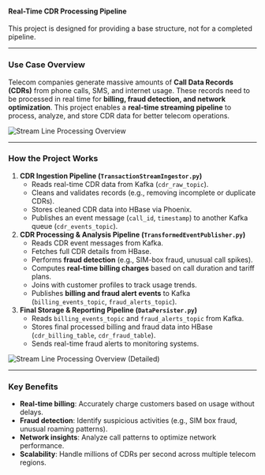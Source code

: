 #### **Real-Time CDR Processing Pipeline**

This project is designed for providing a base structure, not for a completed pipeline.

---

### **Use Case Overview**

Telecom companies generate massive amounts of **Call Data Records (CDRs)** from phone calls, SMS, and internet usage. These records need to be processed in real time for **billing, fraud detection, and network optimization**. This project enables a **real-time streaming pipeline** to process, analyze, and store CDR data for better telecom operations.

![Stream Line Processing Overview](https://github.com/user-attachments/assets/6d6072e1-5d06-447f-b587-4ebcbd7543bc)

---

### **How the Project Works**

1. **CDR Ingestion Pipeline (`TransactionStreamIngestor.py`)**
   - Reads real-time CDR data from Kafka (`cdr_raw_topic`).
   - Cleans and validates records (e.g., removing incomplete or duplicate CDRs).
   - Stores cleaned CDR data into HBase via Phoenix.
   - Publishes an event message (`call_id`, `timestamp`) to another Kafka queue (`cdr_events_topic`).
2. **CDR Processing & Analysis Pipeline (`TransformedEventPublisher.py`)**
   - Reads CDR event messages from Kafka.
   - Fetches full CDR details from HBase.
   - Performs **fraud detection** (e.g., SIM-box fraud, unusual call spikes).
   - Computes **real-time billing charges** based on call duration and tariff plans.
   - Joins with customer profiles to track usage trends.
   - Publishes **billing and fraud alert events** to Kafka (`billing_events_topic`, `fraud_alerts_topic`).
3. **Final Storage & Reporting Pipeline (`DataPersister.py`)**
   - Reads `billing_events_topic` and `fraud_alerts_topic` from Kafka.
   - Stores final processed billing and fraud data into HBase (`cdr_billing_table`, `cdr_fraud_table`).
   - Sends real-time fraud alerts to monitoring systems.

![Stream Line Processing Overview (Detailed)](https://github.com/user-attachments/assets/ad3b3160-e691-43fe-b125-015af2572081)

---

### **Key Benefits**

- **Real-time billing**: Accurately charge customers based on usage without delays.
- **Fraud detection**: Identify suspicious activities (e.g., SIM box fraud, unusual roaming patterns).
- **Network insights**: Analyze call patterns to optimize network performance.
- **Scalability**: Handle millions of CDRs per second across multiple telecom regions.
